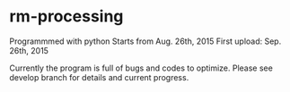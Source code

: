 # rm-processing
Programmmed with python
Starts from Aug. 26th, 2015
First upload: Sep. 26th, 2015

Currently the program is full of bugs and codes to optimize. Please see develop branch for details and current progress.
